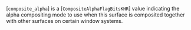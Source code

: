 [`composite_alpha`] is a [`CompositeAlphaFlagBitsKHR`] value
indicating the alpha compositing mode to use when this surface is
composited together with other surfaces on certain window systems.
